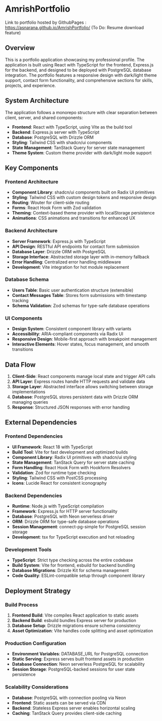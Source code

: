 # AmrishPortfolio

Link to portfolio hosted by GithubPages : https://asnarana.github.io/AmrishPortfolio/ 
(To Do: Resume download feature)

## Overview

This is a  portfolio application showcasing my professional profile. The application is built using React with TypeScript for the frontend, Express.js for the backend, and designed to be deployed with PostgreSQL database integration. The portfolio features a responsive design with dark/light theme support, contact form functionality, and comprehensive sections for skills, projects, and experience.

## System Architecture

The application follows a monorepo structure with clear separation between client, server, and shared components:

- **Frontend**: React with TypeScript, using Vite as the build tool
- **Backend**: Express.js server with TypeScript
- **Database**: PostgreSQL with Drizzle ORM
- **Styling**: Tailwind CSS with shadcn/ui components
- **State Management**: TanStack Query for server state management
- **Theme System**: Custom theme provider with dark/light mode support

## Key Components

### Frontend Architecture
- **Component Library**: shadcn/ui components built on Radix UI primitives
- **Styling**: Tailwind CSS with custom design tokens and responsive design
- **Routing**: Wouter for client-side routing
- **Forms**: React Hook Form with Zod validation
- **Theming**: Context-based theme provider with localStorage persistence
- **Animations**: CSS animations and transitions for enhanced UX

### Backend Architecture
- **Server Framework**: Express.js with TypeScript
- **API Design**: RESTful API endpoints for contact form submission
- **Database Layer**: Drizzle ORM with PostgreSQL
- **Storage Interface**: Abstracted storage layer with in-memory fallback
- **Error Handling**: Centralized error handling middleware
- **Development**: Vite integration for hot module replacement

### Database Schema
- **Users Table**: Basic user authentication structure (extensible)
- **Contact Messages Table**: Stores form submissions with timestamp tracking
- **Schema Validation**: Zod schemas for type-safe database operations

### UI Components
- **Design System**: Consistent component library with variants
- **Accessibility**: ARIA-compliant components via Radix UI
- **Responsive Design**: Mobile-first approach with breakpoint management
- **Interactive Elements**: Hover states, focus management, and smooth transitions

## Data Flow

1. **Client-Side**: React components manage local state and trigger API calls
2. **API Layer**: Express routes handle HTTP requests and validate data
3. **Storage Layer**: Abstracted interface allows switching between storage implementations
4. **Database**: PostgreSQL stores persistent data with Drizzle ORM managing queries
5. **Response**: Structured JSON responses with error handling

## External Dependencies

### Frontend Dependencies
- **UI Framework**: React 18 with TypeScript
- **Build Tool**: Vite for fast development and optimized builds
- **Component Library**: Radix UI primitives with shadcn/ui styling
- **State Management**: TanStack Query for server state caching
- **Form Handling**: React Hook Form with Hookform Resolvers
- **Validation**: Zod for runtime type checking
- **Styling**: Tailwind CSS with PostCSS processing
- **Icons**: Lucide React for consistent iconography

### Backend Dependencies
- **Runtime**: Node.js with TypeScript compilation
- **Framework**: Express.js for HTTP server functionality
- **Database**: PostgreSQL with Neon serverless driver
- **ORM**: Drizzle ORM for type-safe database operations
- **Session Management**: connect-pg-simple for PostgreSQL session storage
- **Development**: tsx for TypeScript execution and hot reloading

### Development Tools
- **TypeScript**: Strict type checking across the entire codebase
- **Build System**: Vite for frontend, esbuild for backend bundling
- **Database Migrations**: Drizzle Kit for schema management
- **Code Quality**: ESLint-compatible setup through component library

## Deployment Strategy

### Build Process
1. **Frontend Build**: Vite compiles React application to static assets
2. **Backend Build**: esbuild bundles Express server for production
3. **Database Setup**: Drizzle migrations ensure schema consistency
4. **Asset Optimization**: Vite handles code splitting and asset optimization

### Production Configuration
- **Environment Variables**: DATABASE_URL for PostgreSQL connection
- **Static Serving**: Express serves built frontend assets in production
- **Database Connection**: Neon serverless PostgreSQL for scalability
- **Session Storage**: PostgreSQL-backed sessions for user state persistence

### Scalability Considerations
- **Database**: PostgreSQL with connection pooling via Neon
- **Frontend**: Static assets can be served via CDN
- **Backend**: Stateless Express server enables horizontal scaling
- **Caching**: TanStack Query provides client-side caching

